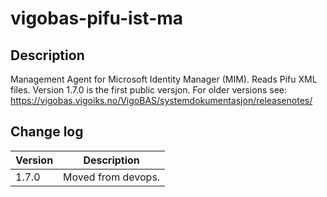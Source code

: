 # vigobas-pifu-ist-ma

## Description
Management Agent for Microsoft Identity Manager (MIM). Reads Pifu XML files.
Version 1.7.0 is the first public versjon. For older versions see: https://vigobas.vigoiks.no/VigoBAS/systemdokumentasjon/releasenotes/



## Change log
Version | Description
------- | -------------
1.7.0   | Moved from devops. 
